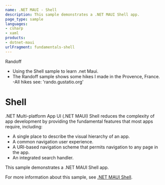 ```yaml
---
name: .NET MAUI - Shell
description: This sample demonstrates a .NET MAUI Shell app.
page_type: sample
languages:
- csharp
- xaml
products:
- dotnet-maui
urlFragment: fundamentals-shell
---
```


Randoff
- Using the Shell sample to learn .net Maui.
- The Randoff sample shows some hikes I made in the Provence, France. 
-All hikes see: 'rando.gustatio.org'

# Shell

.NET Multi-platform App UI (.NET MAUI) Shell reduces the complexity of app development by providing the fundamental features that most apps require, including:

- A single place to describe the visual hierarchy of an app.
- A common navigation user experience.
- A URI-based navigation scheme that permits navigation to any page in the app.
- An integrated search handler.

This sample demonstrates a .NET MAUI Shell app.

For more information about this sample, see [.NET MAUI Shell](https://docs.microsoft.com/dotnet/maui/fundamentals/shell/).
